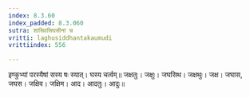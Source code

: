 ```yaml
---
index: 8.3.60
index_padded: 8.3.060
sutra: शासिवसिघसीनां च
vritti: laghusiddhantakaumudi
vrittiindex: 556

---
```

इण्कुभ्यां परस्यैषां सस्य षः स्यात्। घस्य चर्त्वम्॥ जक्षतुः। जक्षुः। जघसिथ। जक्षथुः। जक्ष। जघास, जघस। जक्षिव। जक्षिम। आद। आदतुः। आदुः॥